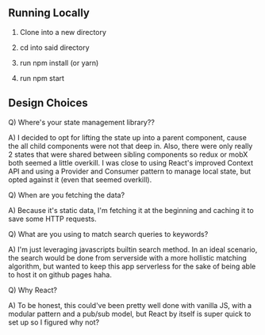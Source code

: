 <h2>Running Locally</h2>

1) Clone into a new directory

2) cd into said directory

3) run npm install (or yarn)

4) run npm start

<h2>Design Choices</h2>

Q) Where's your state management library??

A) I decided to opt for lifting the state up into a parent component, cause the all child components were not that deep in. Also, there were only really 2 states that were shared between sibling components so redux or mobX both seemed a little overkill. I was close to using React's improved Context API and using a Provider and Consumer pattern to manage local state, but opted against it (even that seemed overkill).


Q) When are you fetching the data?

A) Because it's static data, I'm fetching it at the beginning and caching it to save some HTTP requests.


Q) What are you using to match search queries to keywords?

A) I'm just leveraging javascripts builtin search method. In an ideal scenario, the search would be done from serverside with a more hollistic matching algorithm, but wanted to keep this app serverless for the sake of being able to host it on github pages haha.


Q) Why React?

A) To be honest, this could've been pretty well done with vanilla JS, with a modular pattern and a pub/sub model, but React by itself is super quick to set up so I figured why not?
